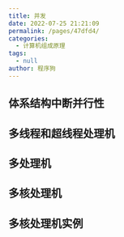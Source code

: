 ```yaml
---
title: 并发
date: 2022-07-25 21:21:09
permalink: /pages/47dfd4/
categories: 
  - 计算机组成原理
tags: 
  - null
author: 程序狗
---
```

## 体系结构中断并行性

## 多线程和超线程处理机

## 多处理机

## 多核处理机

## 多核处理机实例